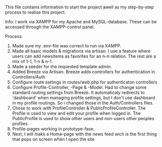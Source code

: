 This file contains information to start the project awell as my step-by-step process to realise this project.

Info:
I work via XAMPP for my Apache and MySQL-database. These can be accessed through the XAMPP-control panel.

Process:
1. Made sure my .env-file was correct to run via XAMPP.
2. Made all basic models & migrations via artisan. 
    I use a feature where users can add newsitems as favorites for an n-n relation. The rest are a mix of 1-1, 1-n & n-1.
3. Made a seeder for the requested template admin.
4. Added Breeze via Artisan. Breeze adds controllers for authentication in Controllers/Auth
5. Configure route settings in routes/web.php for authenticaton controllers
6. Configure Profile-Controller, -Page & -Model.
    Had to change some standard routing settings from Breeze. It automaticaly redirects to 'dashboard' when managing profile settings, but I don't use dashboard in my profile routings. So i changed those in the Auth/Controllers files.
7. Chose to work with ProfileController & PublicProfileController.
    The Profile is used to view and edit your profile when logged in. The PublicProfile is used to show other users and non-users other peoples profiles.
8. Profile-pages working in prototype-fase.
9. Next, I will make a Home-page with the news feed wich is the first thing that pops on screen when I open the site